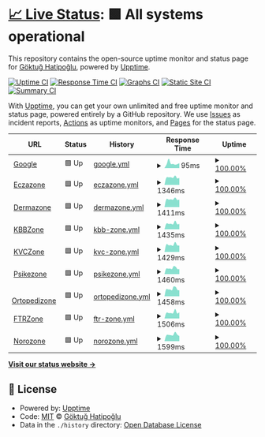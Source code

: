 # [📈 Live Status](https://d35k.github.io/uptime-bot): <!--live status--> **🟩 All systems operational**

This repository contains the open-source uptime monitor and status page for [Göktuğ Hatipoğlu](https://d35k.github.io/uptime-bot), powered by [Upptime](https://github.com/upptime/upptime).

[![Uptime CI](https://github.com/koj-co/upptime/workflows/Uptime%20CI/badge.svg)](https://github.com/koj-co/upptime/actions?query=workflow%3A%22Uptime+CI%22)
[![Response Time CI](https://github.com/koj-co/upptime/workflows/Response%20Time%20CI/badge.svg)](https://github.com/koj-co/upptime/actions?query=workflow%3A%22Response+Time+CI%22)
[![Graphs CI](https://github.com/koj-co/upptime/workflows/Graphs%20CI/badge.svg)](https://github.com/koj-co/upptime/actions?query=workflow%3A%22Graphs+CI%22)
[![Static Site CI](https://github.com/koj-co/upptime/workflows/Static%20Site%20CI/badge.svg)](https://github.com/koj-co/upptime/actions?query=workflow%3A%22Static+Site+CI%22)
[![Summary CI](https://github.com/koj-co/upptime/workflows/Summary%20CI/badge.svg)](https://github.com/koj-co/upptime/actions?query=workflow%3A%22Summary+CI%22)

With [Upptime](https://upptime.js.org), you can get your own unlimited and free uptime monitor and status page, powered entirely by a GitHub repository. We use [Issues](https://github.com/d35k/uptime-bot/issues) as incident reports, [Actions](https://github.com/d35k/uptime-bot/actions) as uptime monitors, and [Pages](https://d35k.github.io/uptime-bot) for the status page.

<!--start: status pages-->
<!-- This summary is generated by Upptime (https://github.com/upptime/upptime) -->
<!-- Do not edit this manually, your changes will be overwritten -->
<!-- prettier-ignore -->
| URL | Status | History | Response Time | Uptime |
| --- | ------ | ------- | ------------- | ------ |
| <img alt="" src="https://icons.duckduckgo.com/ip3/www.google.com.ico" height="13"> [Google](https://www.google.com) | 🟩 Up | [google.yml](https://github.com/d35k/uptime-bot/commits/HEAD/history/google.yml) | <details><summary><img alt="Response time graph" src="./graphs/google/response-time-week.png" height="20"> 95ms</summary><br><a href="https://d35k.github.io/uptime-bot/history/google"><img alt="Response time 107" src="https://img.shields.io/endpoint?url=https%3A%2F%2Fraw.githubusercontent.com%2Fd35k%2Fuptime-bot%2FHEAD%2Fapi%2Fgoogle%2Fresponse-time.json"></a><br><a href="https://d35k.github.io/uptime-bot/history/google"><img alt="24-hour response time 97" src="https://img.shields.io/endpoint?url=https%3A%2F%2Fraw.githubusercontent.com%2Fd35k%2Fuptime-bot%2FHEAD%2Fapi%2Fgoogle%2Fresponse-time-day.json"></a><br><a href="https://d35k.github.io/uptime-bot/history/google"><img alt="7-day response time 95" src="https://img.shields.io/endpoint?url=https%3A%2F%2Fraw.githubusercontent.com%2Fd35k%2Fuptime-bot%2FHEAD%2Fapi%2Fgoogle%2Fresponse-time-week.json"></a><br><a href="https://d35k.github.io/uptime-bot/history/google"><img alt="30-day response time 109" src="https://img.shields.io/endpoint?url=https%3A%2F%2Fraw.githubusercontent.com%2Fd35k%2Fuptime-bot%2FHEAD%2Fapi%2Fgoogle%2Fresponse-time-month.json"></a><br><a href="https://d35k.github.io/uptime-bot/history/google"><img alt="1-year response time 107" src="https://img.shields.io/endpoint?url=https%3A%2F%2Fraw.githubusercontent.com%2Fd35k%2Fuptime-bot%2FHEAD%2Fapi%2Fgoogle%2Fresponse-time-year.json"></a></details> | <details><summary><a href="https://d35k.github.io/uptime-bot/history/google">100.00%</a></summary><a href="https://d35k.github.io/uptime-bot/history/google"><img alt="All-time uptime 100.00%" src="https://img.shields.io/endpoint?url=https%3A%2F%2Fraw.githubusercontent.com%2Fd35k%2Fuptime-bot%2FHEAD%2Fapi%2Fgoogle%2Fuptime.json"></a><br><a href="https://d35k.github.io/uptime-bot/history/google"><img alt="24-hour uptime 100.00%" src="https://img.shields.io/endpoint?url=https%3A%2F%2Fraw.githubusercontent.com%2Fd35k%2Fuptime-bot%2FHEAD%2Fapi%2Fgoogle%2Fuptime-day.json"></a><br><a href="https://d35k.github.io/uptime-bot/history/google"><img alt="7-day uptime 100.00%" src="https://img.shields.io/endpoint?url=https%3A%2F%2Fraw.githubusercontent.com%2Fd35k%2Fuptime-bot%2FHEAD%2Fapi%2Fgoogle%2Fuptime-week.json"></a><br><a href="https://d35k.github.io/uptime-bot/history/google"><img alt="30-day uptime 100.00%" src="https://img.shields.io/endpoint?url=https%3A%2F%2Fraw.githubusercontent.com%2Fd35k%2Fuptime-bot%2FHEAD%2Fapi%2Fgoogle%2Fuptime-month.json"></a><br><a href="https://d35k.github.io/uptime-bot/history/google"><img alt="1-year uptime 100.00%" src="https://img.shields.io/endpoint?url=https%3A%2F%2Fraw.githubusercontent.com%2Fd35k%2Fuptime-bot%2FHEAD%2Fapi%2Fgoogle%2Fuptime-year.json"></a></details>
| <img alt="" src="https://icons.duckduckgo.com/ip3/eczazone.com.ico" height="13"> [Eczazone](https://eczazone.com) | 🟩 Up | [eczazone.yml](https://github.com/d35k/uptime-bot/commits/HEAD/history/eczazone.yml) | <details><summary><img alt="Response time graph" src="./graphs/eczazone/response-time-week.png" height="20"> 1346ms</summary><br><a href="https://d35k.github.io/uptime-bot/history/eczazone"><img alt="Response time 1346" src="https://img.shields.io/endpoint?url=https%3A%2F%2Fraw.githubusercontent.com%2Fd35k%2Fuptime-bot%2FHEAD%2Fapi%2Feczazone%2Fresponse-time.json"></a><br><a href="https://d35k.github.io/uptime-bot/history/eczazone"><img alt="24-hour response time 1240" src="https://img.shields.io/endpoint?url=https%3A%2F%2Fraw.githubusercontent.com%2Fd35k%2Fuptime-bot%2FHEAD%2Fapi%2Feczazone%2Fresponse-time-day.json"></a><br><a href="https://d35k.github.io/uptime-bot/history/eczazone"><img alt="7-day response time 1346" src="https://img.shields.io/endpoint?url=https%3A%2F%2Fraw.githubusercontent.com%2Fd35k%2Fuptime-bot%2FHEAD%2Fapi%2Feczazone%2Fresponse-time-week.json"></a><br><a href="https://d35k.github.io/uptime-bot/history/eczazone"><img alt="30-day response time 1389" src="https://img.shields.io/endpoint?url=https%3A%2F%2Fraw.githubusercontent.com%2Fd35k%2Fuptime-bot%2FHEAD%2Fapi%2Feczazone%2Fresponse-time-month.json"></a><br><a href="https://d35k.github.io/uptime-bot/history/eczazone"><img alt="1-year response time 1409" src="https://img.shields.io/endpoint?url=https%3A%2F%2Fraw.githubusercontent.com%2Fd35k%2Fuptime-bot%2FHEAD%2Fapi%2Feczazone%2Fresponse-time-year.json"></a></details> | <details><summary><a href="https://d35k.github.io/uptime-bot/history/eczazone">100.00%</a></summary><a href="https://d35k.github.io/uptime-bot/history/eczazone"><img alt="All-time uptime 99.07%" src="https://img.shields.io/endpoint?url=https%3A%2F%2Fraw.githubusercontent.com%2Fd35k%2Fuptime-bot%2FHEAD%2Fapi%2Feczazone%2Fuptime.json"></a><br><a href="https://d35k.github.io/uptime-bot/history/eczazone"><img alt="24-hour uptime 100.00%" src="https://img.shields.io/endpoint?url=https%3A%2F%2Fraw.githubusercontent.com%2Fd35k%2Fuptime-bot%2FHEAD%2Fapi%2Feczazone%2Fuptime-day.json"></a><br><a href="https://d35k.github.io/uptime-bot/history/eczazone"><img alt="7-day uptime 100.00%" src="https://img.shields.io/endpoint?url=https%3A%2F%2Fraw.githubusercontent.com%2Fd35k%2Fuptime-bot%2FHEAD%2Fapi%2Feczazone%2Fuptime-week.json"></a><br><a href="https://d35k.github.io/uptime-bot/history/eczazone"><img alt="30-day uptime 99.71%" src="https://img.shields.io/endpoint?url=https%3A%2F%2Fraw.githubusercontent.com%2Fd35k%2Fuptime-bot%2FHEAD%2Fapi%2Feczazone%2Fuptime-month.json"></a><br><a href="https://d35k.github.io/uptime-bot/history/eczazone"><img alt="1-year uptime 98.50%" src="https://img.shields.io/endpoint?url=https%3A%2F%2Fraw.githubusercontent.com%2Fd35k%2Fuptime-bot%2FHEAD%2Fapi%2Feczazone%2Fuptime-year.json"></a></details>
| <img alt="" src="https://icons.duckduckgo.com/ip3/dermazone.org.ico" height="13"> [Dermazone](https://dermazone.org) | 🟩 Up | [dermazone.yml](https://github.com/d35k/uptime-bot/commits/HEAD/history/dermazone.yml) | <details><summary><img alt="Response time graph" src="./graphs/dermazone/response-time-week.png" height="20"> 1411ms</summary><br><a href="https://d35k.github.io/uptime-bot/history/dermazone"><img alt="Response time 1430" src="https://img.shields.io/endpoint?url=https%3A%2F%2Fraw.githubusercontent.com%2Fd35k%2Fuptime-bot%2FHEAD%2Fapi%2Fdermazone%2Fresponse-time.json"></a><br><a href="https://d35k.github.io/uptime-bot/history/dermazone"><img alt="24-hour response time 1349" src="https://img.shields.io/endpoint?url=https%3A%2F%2Fraw.githubusercontent.com%2Fd35k%2Fuptime-bot%2FHEAD%2Fapi%2Fdermazone%2Fresponse-time-day.json"></a><br><a href="https://d35k.github.io/uptime-bot/history/dermazone"><img alt="7-day response time 1411" src="https://img.shields.io/endpoint?url=https%3A%2F%2Fraw.githubusercontent.com%2Fd35k%2Fuptime-bot%2FHEAD%2Fapi%2Fdermazone%2Fresponse-time-week.json"></a><br><a href="https://d35k.github.io/uptime-bot/history/dermazone"><img alt="30-day response time 1456" src="https://img.shields.io/endpoint?url=https%3A%2F%2Fraw.githubusercontent.com%2Fd35k%2Fuptime-bot%2FHEAD%2Fapi%2Fdermazone%2Fresponse-time-month.json"></a><br><a href="https://d35k.github.io/uptime-bot/history/dermazone"><img alt="1-year response time 1461" src="https://img.shields.io/endpoint?url=https%3A%2F%2Fraw.githubusercontent.com%2Fd35k%2Fuptime-bot%2FHEAD%2Fapi%2Fdermazone%2Fresponse-time-year.json"></a></details> | <details><summary><a href="https://d35k.github.io/uptime-bot/history/dermazone">100.00%</a></summary><a href="https://d35k.github.io/uptime-bot/history/dermazone"><img alt="All-time uptime 99.00%" src="https://img.shields.io/endpoint?url=https%3A%2F%2Fraw.githubusercontent.com%2Fd35k%2Fuptime-bot%2FHEAD%2Fapi%2Fdermazone%2Fuptime.json"></a><br><a href="https://d35k.github.io/uptime-bot/history/dermazone"><img alt="24-hour uptime 100.00%" src="https://img.shields.io/endpoint?url=https%3A%2F%2Fraw.githubusercontent.com%2Fd35k%2Fuptime-bot%2FHEAD%2Fapi%2Fdermazone%2Fuptime-day.json"></a><br><a href="https://d35k.github.io/uptime-bot/history/dermazone"><img alt="7-day uptime 100.00%" src="https://img.shields.io/endpoint?url=https%3A%2F%2Fraw.githubusercontent.com%2Fd35k%2Fuptime-bot%2FHEAD%2Fapi%2Fdermazone%2Fuptime-week.json"></a><br><a href="https://d35k.github.io/uptime-bot/history/dermazone"><img alt="30-day uptime 99.71%" src="https://img.shields.io/endpoint?url=https%3A%2F%2Fraw.githubusercontent.com%2Fd35k%2Fuptime-bot%2FHEAD%2Fapi%2Fdermazone%2Fuptime-month.json"></a><br><a href="https://d35k.github.io/uptime-bot/history/dermazone"><img alt="1-year uptime 98.52%" src="https://img.shields.io/endpoint?url=https%3A%2F%2Fraw.githubusercontent.com%2Fd35k%2Fuptime-bot%2FHEAD%2Fapi%2Fdermazone%2Fuptime-year.json"></a></details>
| <img alt="" src="https://icons.duckduckgo.com/ip3/kbbzone.com.ico" height="13"> [KBBZone](https://kbbzone.com) | 🟩 Up | [kbb-zone.yml](https://github.com/d35k/uptime-bot/commits/HEAD/history/kbb-zone.yml) | <details><summary><img alt="Response time graph" src="./graphs/kbb-zone/response-time-week.png" height="20"> 1435ms</summary><br><a href="https://d35k.github.io/uptime-bot/history/kbb-zone"><img alt="Response time 1298" src="https://img.shields.io/endpoint?url=https%3A%2F%2Fraw.githubusercontent.com%2Fd35k%2Fuptime-bot%2FHEAD%2Fapi%2Fkbb-zone%2Fresponse-time.json"></a><br><a href="https://d35k.github.io/uptime-bot/history/kbb-zone"><img alt="24-hour response time 1321" src="https://img.shields.io/endpoint?url=https%3A%2F%2Fraw.githubusercontent.com%2Fd35k%2Fuptime-bot%2FHEAD%2Fapi%2Fkbb-zone%2Fresponse-time-day.json"></a><br><a href="https://d35k.github.io/uptime-bot/history/kbb-zone"><img alt="7-day response time 1435" src="https://img.shields.io/endpoint?url=https%3A%2F%2Fraw.githubusercontent.com%2Fd35k%2Fuptime-bot%2FHEAD%2Fapi%2Fkbb-zone%2Fresponse-time-week.json"></a><br><a href="https://d35k.github.io/uptime-bot/history/kbb-zone"><img alt="30-day response time 1404" src="https://img.shields.io/endpoint?url=https%3A%2F%2Fraw.githubusercontent.com%2Fd35k%2Fuptime-bot%2FHEAD%2Fapi%2Fkbb-zone%2Fresponse-time-month.json"></a><br><a href="https://d35k.github.io/uptime-bot/history/kbb-zone"><img alt="1-year response time 1347" src="https://img.shields.io/endpoint?url=https%3A%2F%2Fraw.githubusercontent.com%2Fd35k%2Fuptime-bot%2FHEAD%2Fapi%2Fkbb-zone%2Fresponse-time-year.json"></a></details> | <details><summary><a href="https://d35k.github.io/uptime-bot/history/kbb-zone">100.00%</a></summary><a href="https://d35k.github.io/uptime-bot/history/kbb-zone"><img alt="All-time uptime 99.53%" src="https://img.shields.io/endpoint?url=https%3A%2F%2Fraw.githubusercontent.com%2Fd35k%2Fuptime-bot%2FHEAD%2Fapi%2Fkbb-zone%2Fuptime.json"></a><br><a href="https://d35k.github.io/uptime-bot/history/kbb-zone"><img alt="24-hour uptime 100.00%" src="https://img.shields.io/endpoint?url=https%3A%2F%2Fraw.githubusercontent.com%2Fd35k%2Fuptime-bot%2FHEAD%2Fapi%2Fkbb-zone%2Fuptime-day.json"></a><br><a href="https://d35k.github.io/uptime-bot/history/kbb-zone"><img alt="7-day uptime 100.00%" src="https://img.shields.io/endpoint?url=https%3A%2F%2Fraw.githubusercontent.com%2Fd35k%2Fuptime-bot%2FHEAD%2Fapi%2Fkbb-zone%2Fuptime-week.json"></a><br><a href="https://d35k.github.io/uptime-bot/history/kbb-zone"><img alt="30-day uptime 99.71%" src="https://img.shields.io/endpoint?url=https%3A%2F%2Fraw.githubusercontent.com%2Fd35k%2Fuptime-bot%2FHEAD%2Fapi%2Fkbb-zone%2Fuptime-month.json"></a><br><a href="https://d35k.github.io/uptime-bot/history/kbb-zone"><img alt="1-year uptime 99.89%" src="https://img.shields.io/endpoint?url=https%3A%2F%2Fraw.githubusercontent.com%2Fd35k%2Fuptime-bot%2FHEAD%2Fapi%2Fkbb-zone%2Fuptime-year.json"></a></details>
| <img alt="" src="https://icons.duckduckgo.com/ip3/kvczone.com.ico" height="13"> [KVCZone](https://kvczone.com) | 🟩 Up | [kvc-zone.yml](https://github.com/d35k/uptime-bot/commits/HEAD/history/kvc-zone.yml) | <details><summary><img alt="Response time graph" src="./graphs/kvc-zone/response-time-week.png" height="20"> 1429ms</summary><br><a href="https://d35k.github.io/uptime-bot/history/kvc-zone"><img alt="Response time 1321" src="https://img.shields.io/endpoint?url=https%3A%2F%2Fraw.githubusercontent.com%2Fd35k%2Fuptime-bot%2FHEAD%2Fapi%2Fkvc-zone%2Fresponse-time.json"></a><br><a href="https://d35k.github.io/uptime-bot/history/kvc-zone"><img alt="24-hour response time 1252" src="https://img.shields.io/endpoint?url=https%3A%2F%2Fraw.githubusercontent.com%2Fd35k%2Fuptime-bot%2FHEAD%2Fapi%2Fkvc-zone%2Fresponse-time-day.json"></a><br><a href="https://d35k.github.io/uptime-bot/history/kvc-zone"><img alt="7-day response time 1429" src="https://img.shields.io/endpoint?url=https%3A%2F%2Fraw.githubusercontent.com%2Fd35k%2Fuptime-bot%2FHEAD%2Fapi%2Fkvc-zone%2Fresponse-time-week.json"></a><br><a href="https://d35k.github.io/uptime-bot/history/kvc-zone"><img alt="30-day response time 1374" src="https://img.shields.io/endpoint?url=https%3A%2F%2Fraw.githubusercontent.com%2Fd35k%2Fuptime-bot%2FHEAD%2Fapi%2Fkvc-zone%2Fresponse-time-month.json"></a><br><a href="https://d35k.github.io/uptime-bot/history/kvc-zone"><img alt="1-year response time 1384" src="https://img.shields.io/endpoint?url=https%3A%2F%2Fraw.githubusercontent.com%2Fd35k%2Fuptime-bot%2FHEAD%2Fapi%2Fkvc-zone%2Fresponse-time-year.json"></a></details> | <details><summary><a href="https://d35k.github.io/uptime-bot/history/kvc-zone">100.00%</a></summary><a href="https://d35k.github.io/uptime-bot/history/kvc-zone"><img alt="All-time uptime 99.09%" src="https://img.shields.io/endpoint?url=https%3A%2F%2Fraw.githubusercontent.com%2Fd35k%2Fuptime-bot%2FHEAD%2Fapi%2Fkvc-zone%2Fuptime.json"></a><br><a href="https://d35k.github.io/uptime-bot/history/kvc-zone"><img alt="24-hour uptime 100.00%" src="https://img.shields.io/endpoint?url=https%3A%2F%2Fraw.githubusercontent.com%2Fd35k%2Fuptime-bot%2FHEAD%2Fapi%2Fkvc-zone%2Fuptime-day.json"></a><br><a href="https://d35k.github.io/uptime-bot/history/kvc-zone"><img alt="7-day uptime 100.00%" src="https://img.shields.io/endpoint?url=https%3A%2F%2Fraw.githubusercontent.com%2Fd35k%2Fuptime-bot%2FHEAD%2Fapi%2Fkvc-zone%2Fuptime-week.json"></a><br><a href="https://d35k.github.io/uptime-bot/history/kvc-zone"><img alt="30-day uptime 99.72%" src="https://img.shields.io/endpoint?url=https%3A%2F%2Fraw.githubusercontent.com%2Fd35k%2Fuptime-bot%2FHEAD%2Fapi%2Fkvc-zone%2Fuptime-month.json"></a><br><a href="https://d35k.github.io/uptime-bot/history/kvc-zone"><img alt="1-year uptime 98.52%" src="https://img.shields.io/endpoint?url=https%3A%2F%2Fraw.githubusercontent.com%2Fd35k%2Fuptime-bot%2FHEAD%2Fapi%2Fkvc-zone%2Fuptime-year.json"></a></details>
| <img alt="" src="https://icons.duckduckgo.com/ip3/psikezone.com.ico" height="13"> [Psikezone](https://psikezone.com) | 🟩 Up | [psikezone.yml](https://github.com/d35k/uptime-bot/commits/HEAD/history/psikezone.yml) | <details><summary><img alt="Response time graph" src="./graphs/psikezone/response-time-week.png" height="20"> 1460ms</summary><br><a href="https://d35k.github.io/uptime-bot/history/psikezone"><img alt="Response time 1331" src="https://img.shields.io/endpoint?url=https%3A%2F%2Fraw.githubusercontent.com%2Fd35k%2Fuptime-bot%2FHEAD%2Fapi%2Fpsikezone%2Fresponse-time.json"></a><br><a href="https://d35k.github.io/uptime-bot/history/psikezone"><img alt="24-hour response time 1234" src="https://img.shields.io/endpoint?url=https%3A%2F%2Fraw.githubusercontent.com%2Fd35k%2Fuptime-bot%2FHEAD%2Fapi%2Fpsikezone%2Fresponse-time-day.json"></a><br><a href="https://d35k.github.io/uptime-bot/history/psikezone"><img alt="7-day response time 1460" src="https://img.shields.io/endpoint?url=https%3A%2F%2Fraw.githubusercontent.com%2Fd35k%2Fuptime-bot%2FHEAD%2Fapi%2Fpsikezone%2Fresponse-time-week.json"></a><br><a href="https://d35k.github.io/uptime-bot/history/psikezone"><img alt="30-day response time 1437" src="https://img.shields.io/endpoint?url=https%3A%2F%2Fraw.githubusercontent.com%2Fd35k%2Fuptime-bot%2FHEAD%2Fapi%2Fpsikezone%2Fresponse-time-month.json"></a><br><a href="https://d35k.github.io/uptime-bot/history/psikezone"><img alt="1-year response time 1397" src="https://img.shields.io/endpoint?url=https%3A%2F%2Fraw.githubusercontent.com%2Fd35k%2Fuptime-bot%2FHEAD%2Fapi%2Fpsikezone%2Fresponse-time-year.json"></a></details> | <details><summary><a href="https://d35k.github.io/uptime-bot/history/psikezone">100.00%</a></summary><a href="https://d35k.github.io/uptime-bot/history/psikezone"><img alt="All-time uptime 98.76%" src="https://img.shields.io/endpoint?url=https%3A%2F%2Fraw.githubusercontent.com%2Fd35k%2Fuptime-bot%2FHEAD%2Fapi%2Fpsikezone%2Fuptime.json"></a><br><a href="https://d35k.github.io/uptime-bot/history/psikezone"><img alt="24-hour uptime 100.00%" src="https://img.shields.io/endpoint?url=https%3A%2F%2Fraw.githubusercontent.com%2Fd35k%2Fuptime-bot%2FHEAD%2Fapi%2Fpsikezone%2Fuptime-day.json"></a><br><a href="https://d35k.github.io/uptime-bot/history/psikezone"><img alt="7-day uptime 100.00%" src="https://img.shields.io/endpoint?url=https%3A%2F%2Fraw.githubusercontent.com%2Fd35k%2Fuptime-bot%2FHEAD%2Fapi%2Fpsikezone%2Fuptime-week.json"></a><br><a href="https://d35k.github.io/uptime-bot/history/psikezone"><img alt="30-day uptime 99.72%" src="https://img.shields.io/endpoint?url=https%3A%2F%2Fraw.githubusercontent.com%2Fd35k%2Fuptime-bot%2FHEAD%2Fapi%2Fpsikezone%2Fuptime-month.json"></a><br><a href="https://d35k.github.io/uptime-bot/history/psikezone"><img alt="1-year uptime 97.49%" src="https://img.shields.io/endpoint?url=https%3A%2F%2Fraw.githubusercontent.com%2Fd35k%2Fuptime-bot%2FHEAD%2Fapi%2Fpsikezone%2Fuptime-year.json"></a></details>
| <img alt="" src="https://icons.duckduckgo.com/ip3/ortopedizone.com.ico" height="13"> [Ortopedizone](https://ortopedizone.com) | 🟩 Up | [ortopedizone.yml](https://github.com/d35k/uptime-bot/commits/HEAD/history/ortopedizone.yml) | <details><summary><img alt="Response time graph" src="./graphs/ortopedizone/response-time-week.png" height="20"> 1458ms</summary><br><a href="https://d35k.github.io/uptime-bot/history/ortopedizone"><img alt="Response time 1367" src="https://img.shields.io/endpoint?url=https%3A%2F%2Fraw.githubusercontent.com%2Fd35k%2Fuptime-bot%2FHEAD%2Fapi%2Fortopedizone%2Fresponse-time.json"></a><br><a href="https://d35k.github.io/uptime-bot/history/ortopedizone"><img alt="24-hour response time 1195" src="https://img.shields.io/endpoint?url=https%3A%2F%2Fraw.githubusercontent.com%2Fd35k%2Fuptime-bot%2FHEAD%2Fapi%2Fortopedizone%2Fresponse-time-day.json"></a><br><a href="https://d35k.github.io/uptime-bot/history/ortopedizone"><img alt="7-day response time 1458" src="https://img.shields.io/endpoint?url=https%3A%2F%2Fraw.githubusercontent.com%2Fd35k%2Fuptime-bot%2FHEAD%2Fapi%2Fortopedizone%2Fresponse-time-week.json"></a><br><a href="https://d35k.github.io/uptime-bot/history/ortopedizone"><img alt="30-day response time 1468" src="https://img.shields.io/endpoint?url=https%3A%2F%2Fraw.githubusercontent.com%2Fd35k%2Fuptime-bot%2FHEAD%2Fapi%2Fortopedizone%2Fresponse-time-month.json"></a><br><a href="https://d35k.github.io/uptime-bot/history/ortopedizone"><img alt="1-year response time 1433" src="https://img.shields.io/endpoint?url=https%3A%2F%2Fraw.githubusercontent.com%2Fd35k%2Fuptime-bot%2FHEAD%2Fapi%2Fortopedizone%2Fresponse-time-year.json"></a></details> | <details><summary><a href="https://d35k.github.io/uptime-bot/history/ortopedizone">100.00%</a></summary><a href="https://d35k.github.io/uptime-bot/history/ortopedizone"><img alt="All-time uptime 99.54%" src="https://img.shields.io/endpoint?url=https%3A%2F%2Fraw.githubusercontent.com%2Fd35k%2Fuptime-bot%2FHEAD%2Fapi%2Fortopedizone%2Fuptime.json"></a><br><a href="https://d35k.github.io/uptime-bot/history/ortopedizone"><img alt="24-hour uptime 100.00%" src="https://img.shields.io/endpoint?url=https%3A%2F%2Fraw.githubusercontent.com%2Fd35k%2Fuptime-bot%2FHEAD%2Fapi%2Fortopedizone%2Fuptime-day.json"></a><br><a href="https://d35k.github.io/uptime-bot/history/ortopedizone"><img alt="7-day uptime 100.00%" src="https://img.shields.io/endpoint?url=https%3A%2F%2Fraw.githubusercontent.com%2Fd35k%2Fuptime-bot%2FHEAD%2Fapi%2Fortopedizone%2Fuptime-week.json"></a><br><a href="https://d35k.github.io/uptime-bot/history/ortopedizone"><img alt="30-day uptime 99.72%" src="https://img.shields.io/endpoint?url=https%3A%2F%2Fraw.githubusercontent.com%2Fd35k%2Fuptime-bot%2FHEAD%2Fapi%2Fortopedizone%2Fuptime-month.json"></a><br><a href="https://d35k.github.io/uptime-bot/history/ortopedizone"><img alt="1-year uptime 99.93%" src="https://img.shields.io/endpoint?url=https%3A%2F%2Fraw.githubusercontent.com%2Fd35k%2Fuptime-bot%2FHEAD%2Fapi%2Fortopedizone%2Fuptime-year.json"></a></details>
| <img alt="" src="https://icons.duckduckgo.com/ip3/ftrzone.com.ico" height="13"> [FTRZone](https://ftrzone.com) | 🟩 Up | [ftr-zone.yml](https://github.com/d35k/uptime-bot/commits/HEAD/history/ftr-zone.yml) | <details><summary><img alt="Response time graph" src="./graphs/ftr-zone/response-time-week.png" height="20"> 1506ms</summary><br><a href="https://d35k.github.io/uptime-bot/history/ftr-zone"><img alt="Response time 1384" src="https://img.shields.io/endpoint?url=https%3A%2F%2Fraw.githubusercontent.com%2Fd35k%2Fuptime-bot%2FHEAD%2Fapi%2Fftr-zone%2Fresponse-time.json"></a><br><a href="https://d35k.github.io/uptime-bot/history/ftr-zone"><img alt="24-hour response time 1521" src="https://img.shields.io/endpoint?url=https%3A%2F%2Fraw.githubusercontent.com%2Fd35k%2Fuptime-bot%2FHEAD%2Fapi%2Fftr-zone%2Fresponse-time-day.json"></a><br><a href="https://d35k.github.io/uptime-bot/history/ftr-zone"><img alt="7-day response time 1506" src="https://img.shields.io/endpoint?url=https%3A%2F%2Fraw.githubusercontent.com%2Fd35k%2Fuptime-bot%2FHEAD%2Fapi%2Fftr-zone%2Fresponse-time-week.json"></a><br><a href="https://d35k.github.io/uptime-bot/history/ftr-zone"><img alt="30-day response time 1561" src="https://img.shields.io/endpoint?url=https%3A%2F%2Fraw.githubusercontent.com%2Fd35k%2Fuptime-bot%2FHEAD%2Fapi%2Fftr-zone%2Fresponse-time-month.json"></a><br><a href="https://d35k.github.io/uptime-bot/history/ftr-zone"><img alt="1-year response time 1457" src="https://img.shields.io/endpoint?url=https%3A%2F%2Fraw.githubusercontent.com%2Fd35k%2Fuptime-bot%2FHEAD%2Fapi%2Fftr-zone%2Fresponse-time-year.json"></a></details> | <details><summary><a href="https://d35k.github.io/uptime-bot/history/ftr-zone">100.00%</a></summary><a href="https://d35k.github.io/uptime-bot/history/ftr-zone"><img alt="All-time uptime 99.54%" src="https://img.shields.io/endpoint?url=https%3A%2F%2Fraw.githubusercontent.com%2Fd35k%2Fuptime-bot%2FHEAD%2Fapi%2Fftr-zone%2Fuptime.json"></a><br><a href="https://d35k.github.io/uptime-bot/history/ftr-zone"><img alt="24-hour uptime 100.00%" src="https://img.shields.io/endpoint?url=https%3A%2F%2Fraw.githubusercontent.com%2Fd35k%2Fuptime-bot%2FHEAD%2Fapi%2Fftr-zone%2Fuptime-day.json"></a><br><a href="https://d35k.github.io/uptime-bot/history/ftr-zone"><img alt="7-day uptime 100.00%" src="https://img.shields.io/endpoint?url=https%3A%2F%2Fraw.githubusercontent.com%2Fd35k%2Fuptime-bot%2FHEAD%2Fapi%2Fftr-zone%2Fuptime-week.json"></a><br><a href="https://d35k.github.io/uptime-bot/history/ftr-zone"><img alt="30-day uptime 99.72%" src="https://img.shields.io/endpoint?url=https%3A%2F%2Fraw.githubusercontent.com%2Fd35k%2Fuptime-bot%2FHEAD%2Fapi%2Fftr-zone%2Fuptime-month.json"></a><br><a href="https://d35k.github.io/uptime-bot/history/ftr-zone"><img alt="1-year uptime 99.92%" src="https://img.shields.io/endpoint?url=https%3A%2F%2Fraw.githubusercontent.com%2Fd35k%2Fuptime-bot%2FHEAD%2Fapi%2Fftr-zone%2Fuptime-year.json"></a></details>
| <img alt="" src="https://icons.duckduckgo.com/ip3/norozone.com.ico" height="13"> [Norozone](https://norozone.com) | 🟩 Up | [norozone.yml](https://github.com/d35k/uptime-bot/commits/HEAD/history/norozone.yml) | <details><summary><img alt="Response time graph" src="./graphs/norozone/response-time-week.png" height="20"> 1599ms</summary><br><a href="https://d35k.github.io/uptime-bot/history/norozone"><img alt="Response time 1415" src="https://img.shields.io/endpoint?url=https%3A%2F%2Fraw.githubusercontent.com%2Fd35k%2Fuptime-bot%2FHEAD%2Fapi%2Fnorozone%2Fresponse-time.json"></a><br><a href="https://d35k.github.io/uptime-bot/history/norozone"><img alt="24-hour response time 1270" src="https://img.shields.io/endpoint?url=https%3A%2F%2Fraw.githubusercontent.com%2Fd35k%2Fuptime-bot%2FHEAD%2Fapi%2Fnorozone%2Fresponse-time-day.json"></a><br><a href="https://d35k.github.io/uptime-bot/history/norozone"><img alt="7-day response time 1599" src="https://img.shields.io/endpoint?url=https%3A%2F%2Fraw.githubusercontent.com%2Fd35k%2Fuptime-bot%2FHEAD%2Fapi%2Fnorozone%2Fresponse-time-week.json"></a><br><a href="https://d35k.github.io/uptime-bot/history/norozone"><img alt="30-day response time 1662" src="https://img.shields.io/endpoint?url=https%3A%2F%2Fraw.githubusercontent.com%2Fd35k%2Fuptime-bot%2FHEAD%2Fapi%2Fnorozone%2Fresponse-time-month.json"></a><br><a href="https://d35k.github.io/uptime-bot/history/norozone"><img alt="1-year response time 1486" src="https://img.shields.io/endpoint?url=https%3A%2F%2Fraw.githubusercontent.com%2Fd35k%2Fuptime-bot%2FHEAD%2Fapi%2Fnorozone%2Fresponse-time-year.json"></a></details> | <details><summary><a href="https://d35k.github.io/uptime-bot/history/norozone">100.00%</a></summary><a href="https://d35k.github.io/uptime-bot/history/norozone"><img alt="All-time uptime 98.95%" src="https://img.shields.io/endpoint?url=https%3A%2F%2Fraw.githubusercontent.com%2Fd35k%2Fuptime-bot%2FHEAD%2Fapi%2Fnorozone%2Fuptime.json"></a><br><a href="https://d35k.github.io/uptime-bot/history/norozone"><img alt="24-hour uptime 100.00%" src="https://img.shields.io/endpoint?url=https%3A%2F%2Fraw.githubusercontent.com%2Fd35k%2Fuptime-bot%2FHEAD%2Fapi%2Fnorozone%2Fuptime-day.json"></a><br><a href="https://d35k.github.io/uptime-bot/history/norozone"><img alt="7-day uptime 100.00%" src="https://img.shields.io/endpoint?url=https%3A%2F%2Fraw.githubusercontent.com%2Fd35k%2Fuptime-bot%2FHEAD%2Fapi%2Fnorozone%2Fuptime-week.json"></a><br><a href="https://d35k.github.io/uptime-bot/history/norozone"><img alt="30-day uptime 99.72%" src="https://img.shields.io/endpoint?url=https%3A%2F%2Fraw.githubusercontent.com%2Fd35k%2Fuptime-bot%2FHEAD%2Fapi%2Fnorozone%2Fuptime-month.json"></a><br><a href="https://d35k.github.io/uptime-bot/history/norozone"><img alt="1-year uptime 98.07%" src="https://img.shields.io/endpoint?url=https%3A%2F%2Fraw.githubusercontent.com%2Fd35k%2Fuptime-bot%2FHEAD%2Fapi%2Fnorozone%2Fuptime-year.json"></a></details>

<!--end: status pages-->

[**Visit our status website →**](https://d35k.github.io/uptime-bot)

## 📄 License

- Powered by: [Upptime](https://github.com/upptime/upptime)
- Code: [MIT](./LICENSE) © [Göktuğ Hatipoğlu](https://d35k.github.io/uptime-bot)
- Data in the `./history` directory: [Open Database License](https://opendatacommons.org/licenses/odbl/1-0/)
